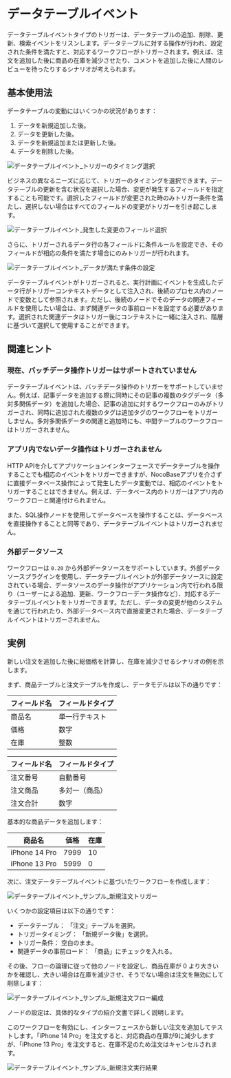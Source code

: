 # データテーブルイベント

データテーブルイベントタイプのトリガーは、データテーブルの追加、削除、更新、検索イベントをリスンします。データテーブルに対する操作が行われ、設定された条件を満たすと、対応するワークフローがトリガーされます。例えば、注文を追加した後に商品の在庫を減少させたり、コメントを追加した後に人間のレビューを待ったりするシナリオが考えられます。

## 基本使用法

データテーブルの変動にはいくつかの状況があります：

1. データを新規追加した後。
2. データを更新した後。
3. データを新規追加または更新した後。
4. データを削除した後。

![データテーブルイベント_トリガーのタイミング選択](https://static-docs.nocobase.com/81275602742deb71e0c830eb97aa612c.png)

ビジネスの異なるニーズに応じて、トリガーのタイミングを選択できます。データテーブルの更新を含む状況を選択した場合、変更が発生するフィールドを指定することも可能です。選択したフィールドが変更された時のみトリガー条件を満たし、選択しない場合はすべてのフィールドの変更がトリガーを引き起こします。

![データテーブルイベント_発生した変更のフィールド選択](https://static-docs.nocobase.com/874a1475f01298b3c00267b2b4674611.png)

さらに、トリガーされるデータ行の各フィールドに条件ルールを設定でき、そのフィールドが相応の条件を満たす場合にのみトリガーが行われます。

![データテーブルイベント_データが満たす条件の設定](https://static-docs.nocobase.com/264ae3835dcd75cee0eef7812c11fe0c.png)

データテーブルイベントがトリガーされると、実行計画にイベントを生成したデータ行がトリガーコンテキストデータとして注入され、後続のプロセス内のノードで変数として参照されます。ただし、後続のノードでそのデータの関連フィールドを使用したい場合は、まず関連データの事前ロードを設定する必要があります。選択された関連データはトリガー後にコンテキストに一緒に注入され、階層に基づいて選択して使用することができます。

## 関連ヒント

### 現在、バッチデータ操作トリガーはサポートされていません

データテーブルイベントは、バッチデータ操作のトリガーをサポートしていません。例えば、記事データを追加する際に同時にその記事の複数のタグデータ（多対多関係データ）を追加した場合、記事の追加に対するワークフローのみがトリガーされ、同時に追加された複数のタグは追加タグのワークフローをトリガーしません。多対多関係データの関連と追加時にも、中間テーブルのワークフローはトリガーされません。

### アプリ内でないデータ操作はトリガーされません

HTTP APIを介してアプリケーションインターフェースでデータテーブルを操作することでも相応のイベントをトリガーできますが、NocoBaseアプリを介さずに直接データベース操作によって発生したデータ変動では、相応のイベントをトリガーすることはできません。例えば、データベース内のトリガーはアプリ内のワークフローと関連付けられません。

また、SQL操作ノードを使用してデータベースを操作することは、データベースを直接操作することと同等であり、データテーブルイベントはトリガーされません。

### 外部データソース

ワークフローは `0.20` から外部データソースをサポートしています。外部データソースプラグインを使用し、データテーブルイベントが外部データソースに設定されている場合、データソースのデータ操作がアプリケーション内で行われる限り（ユーザーによる追加、更新、ワークフローデータ操作など）、対応するデータテーブルイベントをトリガーできます。ただし、データの変更が他のシステムを通じて行われたり、外部データベース内で直接変更された場合、データテーブルイベントはトリガーされません。

## 実例

新しい注文を追加した後に総価格を計算し、在庫を減少させるシナリオの例を示します。

まず、商品テーブルと注文テーブルを作成し、データモデルは以下の通りです：

| フィールド名 | フィールドタイプ |
| ------------ | ---------------- |
| 商品名      | 単一行テキスト     |
| 価格        | 数字              |
| 在庫        | 整数              |

| フィールド名 | フィールドタイプ       |
| ------------ | --------------------- |
| 注文番号    | 自動番号              |
| 注文商品    | 多対一（商品）        |
| 注文合計    | 数字                  |

基本的な商品データを追加します：

| 商品名      | 価格 | 在庫 |
| ----------- | ---- | ---- |
| iPhone 14 Pro | 7999 | 10   |
| iPhone 13 Pro | 5999 | 0    |

次に、注文データテーブルイベントに基づいたワークフローを作成します：

![データテーブルイベント_サンプル_新規注文トリガー](https://static-docs.nocobase.com/094392a870dddc65aeb20357f62ddc08.png)

いくつかの設定項目は以下の通りです：

- データテーブル： 「注文」テーブルを選択。
- トリガータイミング： 「新規データ後」を選択。
- トリガー条件： 空白のまま。
- 関連データの事前ロード： 「商品」にチェックを入れる。

その後、フローの論理に従って他のノードを設定し、商品在庫が 0 より大きいかを確認し、大きい場合は在庫を減少させ、そうでない場合は注文を無効にして削除します：

![データテーブルイベント_サンプル_新規注文フロー編成](https://static-docs.nocobase.com/7713ea1aaa0f52a0dc3c92aba5e58f05.png)

ノードの設定は、具体的なタイプの紹介文書で詳しく説明します。

このワークフローを有効にし、インターフェースから新しい注文を追加してテストします。「iPhone 14 Pro」を注文すると、対応商品の在庫が9に減少しますが、「iPhone 13 Pro」を注文すると、在庫不足のため注文はキャンセルされます。

![データテーブルイベント_サンプル_新規注文実行結果](https://static-docs.nocobase.com/24cbe51e24ba4804b3bd48d99415c54f.png)

